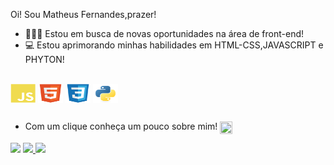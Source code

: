   Oi! Sou Matheus Fernandes,prazer! 

- 👨‍💻💼 Estou em busca de novas oportunidades na área de front-end!
- 💻 Estou aprimorando minhas habilidades em HTML-CSS,JAVASCRIPT e PHYTON!

 <div style="display: inline_block"><br>
  <img align="center"  height="30" width="40" src="https://raw.githubusercontent.com/devicons/devicon/master/icons/javascript/javascript-plain.svg">
  <img align="center"  height="30" width="40" src="https://raw.githubusercontent.com/devicons/devicon/master/icons/html5/html5-original.svg">
  <img align="center"  height="30" width="40" src="https://raw.githubusercontent.com/devicons/devicon/master/icons/css3/css3-original.svg">
  <img align="center"  height="30" width="40" src="https://raw.githubusercontent.com/devicons/devicon/master/icons/python/python-original.svg">


</div>
  
  ##
   
 - Com um clique conheça um pouco sobre mim! <img align="center"  height="20" width="20" src="https://em-content.zobj.net/thumbs/160/softbank/172/south-west-arrow_2199.gif">
<div> 
  <a href="https://www.instagram.com/mar_theus/" target=""self""><img src="https://img.shields.io/badge/-Instagram-%23E4405F?style=for-the-badge&logo=instagram&logoColor=white" target=""self"k"></a>
  <a href = "mailto:dir.matheusfernandes@gmail.com"><img src="https://img.shields.io/badge/-Gmail-%23333?style=for-the-badge&logo=gmail&logoColor=white" target="_blank">   </a>
  <a href="https://www.linkedin.com/in/matheus-fernandes-b07a2916a/" target="_blank"><img src="https://img.shields.io/badge/-LinkedIn-%230077B5?style=for-the-badge&logo=linkedin&logoColor=white" target="_blank"></a> 
  
</div>
